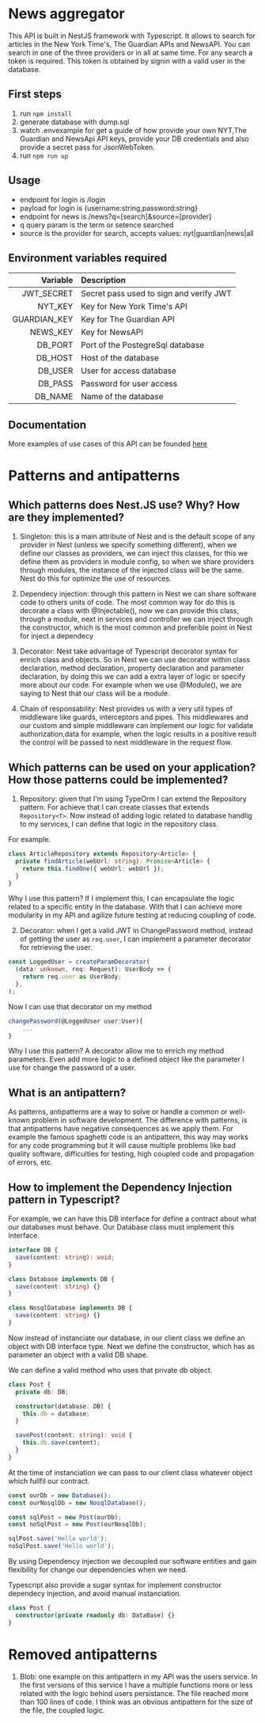 # News aggregator

This API is built in NestJS framework with Typescript. It allows to search for articles in the New York Time's, The Guardian APIs and NewsAPI. You can search in one of the three providers or in all at same time. For any search a token is required. This token is obtained by signin with a valid user in the database.

## First steps

1. run `npm install`
2. generate database with dump.sql
3. watch .envexample for get a guide of how provide your own NYT,The Guardian and NewsApi API keys, provide your DB credentials and also provide a secret pass for JsonWebToken.
4. run `npm run up`

## Usage

- endpoint for login is /login
- payload for login is {username:string,password:string}
- endpoint for news is /news?q=[search]&source=[provider]
- q query param is the term or setence searched
- source is the provider for search, accepts values: nyt|guardian|news|all

## Environment variables required

|     Variable | Description                             |
| -----------: | :-------------------------------------- |
|   JWT_SECRET | Secret pass used to sign and verify JWT |
|      NYT_KEY | Key for New York Time's API             |
| GUARDIAN_KEY | Key for The Guardian API                |
|     NEWS_KEY | Key for NewsAPI                         |
|      DB_PORT | Port of the PostegreSql database        |
|      DB_HOST | Host of the database                    |
|      DB_USER | User for access database                |
|      DB_PASS | Password for user access                |
|      DB_NAME | Name of the database                    |

## Documentation

More examples of use cases of this API can be founded [here](https://documenter.getpostman.com/view/9673662/SWLZhBT6?version=latest)

# Patterns and antipatterns

## Which patterns does Nest.JS use? Why? How are they implemented?

1. Singleton: this is a main attribute of Nest and is the default scope of any provider in Nest (unless we specify something different), when we define our classes as providers, we can inject this classes, for this we define them as providers in module config, so when we share providers through modules, the instance of the injected class will be the same. Nest do this for optimize the use of resources.

2. Dependecy injection: through this pattern in Nest we can share software code to others units of code. The most common way for do this is decorate a class with @Injectable(), now we can provide this class, through a module, next in services and controller we can inject through the constructor, which is the most common and preferible point in Nest for inject a dependecy

3. Decorator: Nest take advantage of Typescript decorator syntax for enrich class and objects. So in Nest we can use decorator within class declaration, method declaration, property declaration and parameter declaration, by doing this we can add a extra layer of logic or specify more about our code. For example when we use @Module(), we are saying to Nest that our class will be a module.

4. Chain of responsability: Nest provides us with a very util types of middleware like guards, interceptors and pipes. This middlewares and our custom and simple middleware can implement our logic for validate authorization,data for example, when the logic results in a positive result the control will be passed to next middleware in the request flow.

## Which patterns can be used on your application? How those patterns could be implemented?

1. Repository: given that I'm using TypeOrm I can extend the Repository pattern. For achieve that I can create classes that extends `Repository<T>`. Now instead of adding logic related to database handlig to my services, I can define that logic in the repository class.

For example.

```typescript
class ArticleRepository extends Repository<Article> {
  private findArticle(webUrl: string): Promise<Article> {
    return this.findOne({ webUrl: webUrl });
  }
}
```

Why I use this pattern? If I implement this, I can encapsulate the logic related to a specific entity in the database. With that I can achieve more modularity in my API and agilize future testing at reducing coupling of code.

2. Decorator: when I get a valid JWT in ChangePassword method, instead of getting the user as `req.user`, I can implement a parameter decorator for retrieving the user.

```typescript
const LoggedUser = createParamDecorator(
  (data: unknown, req: Request): UserBody => {
    return req.user as UserBody;
  },
);
```

Now I can use that decorator on my method

```typescript
changePassword(@LoggedUser user:User){
    ...
}
```

Why I use this pattern? A decorator allow me to enrich my method parameters. Even add more logic to a defined object like the parameter I use for change the password of a user.

## What is an antipattern?

As patterns, antipatterns are a way to solve or handle a common or well-known problem in software development. The difference with patterns, is that antipatterns have negative consequences as we apply them. For example the famous spaghetti code is an antipattern, this way may works for any code programming but it will cause multiple problems like bad quality software, difficulties for testing, high coupled code and propagation of errors, etc.

## How to implement the Dependency Injection pattern in Typescript?

For example, we can have this DB interface for define a contract about what our databases must behave. Our Database class must implement this interface.

```typescript
interface DB {
  save(content: string): void;
}

class Database implements DB {
  save(content: string) {}
}

class NosqlDatabase implements DB {
  save(content: string) {}
}
```

Now instead of instanciate our database, in our client class we define an object with DB interface type. Next we define the constructor, which has as parameter an object with a valid DB shape.

We can define a valid method who uses that private db object.

```typescript
class Post {
  private db: DB;

  constructor(database: DB) {
    this.db = database;
  }

  savePost(content: string): void {
    this.db.save(content);
  }
}
```

At the time of instanciation we can pass to our client class whatever object which fullfil our contract.

```typescript
const ourDb = new Database();
const ourNosqlDb = new NosqlDatabase();

const sqlPost = new Post(ourDb);
const noSqlPost = new Post(ourNosqlDb);

sqlPost.save('Hello world');
noSqlPost.save('Hello world');
```

By using Dependency injection we decoupled our software entities and gain flexibility for change our dependencies when we need.

Typescript also provide a sugar syntax for implement constructor dependecy injection, and avoid manual instanciation.

```typescript
class Post {
  constructor(private readonly db: DataBase) {}
}
```

# Removed antipatterns

1. Blob: one example on this antipattern in my API was the users service. In the first versions of this service I have a multiple functions more or less related with the logic behind users persistance. The file reached more than 100 lines of code. I think was an obvious antipattern for the size of the file, the coupled logic.
